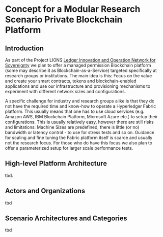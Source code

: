 # Concept for a Modular Research Scenario Private Blockchain Platform

## Introduction

As part of the Project LIONS [Ledger Innovation and Operation Network for Sovereignty](https://www.unibw.de/lions) we plan to offer a managed permission Blockchain platform (some may describe it as Blockchain-as-a-Service) targeted specifically at research groups or institutions. The main idea is this: Focus on the value and create your smart contracts, tokens and blockchain-enabled applications and use our infrastructure and provisioning mechanisms to experiment with different network sizes and configurations.

A specific challenge for industry and research groups alike is that they do not have the required time and know-how to operate a Hyperledger Fabric platform. This usually means that one has to use cloud services (e.g. Amazon AWS, IBM Blockchain Platform, Microsoft Azure etc.) to setup their configurations. This is usually relatively easy, however there are still risks and limitations: Machine Sizes are predefined, there is little (or no) bandwidth or latency control - to use for stress tests and so on. Guidance for scaling and fine tuning the Fabric platform itself is scarce and usually not the research focus. For those who do have this focus we also plan to offer a parameterized setup for larger scale performance tests.

## High-level Platform Architecture

tbd.

## Actors and Organizations

tbd

## Scenario Architectures and Categories

tbd
